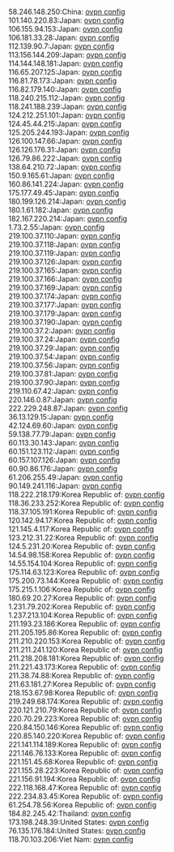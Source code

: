 58.246.148.250:China: [ovpn config](vpn/58_246_148_250.ovpn)  
101.140.220.83:Japan: [ovpn config](vpn/101_140_220_83.ovpn)  
106.155.94.153:Japan: [ovpn config](vpn/106_155_94_153.ovpn)  
106.181.33.28:Japan: [ovpn config](vpn/106_181_33_28.ovpn)  
112.139.90.7:Japan: [ovpn config](vpn/112_139_90_7.ovpn)  
113.156.144.209:Japan: [ovpn config](vpn/113_156_144_209.ovpn)  
114.144.148.181:Japan: [ovpn config](vpn/114_144_148_181.ovpn)  
116.65.207.125:Japan: [ovpn config](vpn/116_65_207_125.ovpn)  
116.81.78.173:Japan: [ovpn config](vpn/116_81_78_173.ovpn)  
116.82.179.140:Japan: [ovpn config](vpn/116_82_179_140.ovpn)  
118.240.215.112:Japan: [ovpn config](vpn/118_240_215_112.ovpn)  
118.241.188.239:Japan: [ovpn config](vpn/118_241_188_239.ovpn)  
124.212.251.101:Japan: [ovpn config](vpn/124_212_251_101.ovpn)  
124.45.44.215:Japan: [ovpn config](vpn/124_45_44_215.ovpn)  
125.205.244.193:Japan: [ovpn config](vpn/125_205_244_193.ovpn)  
126.100.147.66:Japan: [ovpn config](vpn/126_100_147_66.ovpn)  
126.126.176.31:Japan: [ovpn config](vpn/126_126_176_31.ovpn)  
126.79.86.222:Japan: [ovpn config](vpn/126_79_86_222.ovpn)  
138.64.210.72:Japan: [ovpn config](vpn/138_64_210_72.ovpn)  
150.9.165.61:Japan: [ovpn config](vpn/150_9_165_61.ovpn)  
160.86.141.224:Japan: [ovpn config](vpn/160_86_141_224.ovpn)  
175.177.49.45:Japan: [ovpn config](vpn/175_177_49_45.ovpn)  
180.199.126.214:Japan: [ovpn config](vpn/180_199_126_214.ovpn)  
180.1.61.182:Japan: [ovpn config](vpn/180_1_61_182.ovpn)  
182.167.220.214:Japan: [ovpn config](vpn/182_167_220_214.ovpn)  
1.73.2.55:Japan: [ovpn config](vpn/1_73_2_55.ovpn)  
219.100.37.110:Japan: [ovpn config](vpn/219_100_37_110.ovpn)  
219.100.37.118:Japan: [ovpn config](vpn/219_100_37_118.ovpn)  
219.100.37.119:Japan: [ovpn config](vpn/219_100_37_119.ovpn)  
219.100.37.126:Japan: [ovpn config](vpn/219_100_37_126.ovpn)  
219.100.37.165:Japan: [ovpn config](vpn/219_100_37_165.ovpn)  
219.100.37.166:Japan: [ovpn config](vpn/219_100_37_166.ovpn)  
219.100.37.169:Japan: [ovpn config](vpn/219_100_37_169.ovpn)  
219.100.37.174:Japan: [ovpn config](vpn/219_100_37_174.ovpn)  
219.100.37.177:Japan: [ovpn config](vpn/219_100_37_177.ovpn)  
219.100.37.179:Japan: [ovpn config](vpn/219_100_37_179.ovpn)  
219.100.37.190:Japan: [ovpn config](vpn/219_100_37_190.ovpn)  
219.100.37.2:Japan: [ovpn config](vpn/219_100_37_2.ovpn)  
219.100.37.24:Japan: [ovpn config](vpn/219_100_37_24.ovpn)  
219.100.37.29:Japan: [ovpn config](vpn/219_100_37_29.ovpn)  
219.100.37.54:Japan: [ovpn config](vpn/219_100_37_54.ovpn)  
219.100.37.56:Japan: [ovpn config](vpn/219_100_37_56.ovpn)  
219.100.37.81:Japan: [ovpn config](vpn/219_100_37_81.ovpn)  
219.100.37.90:Japan: [ovpn config](vpn/219_100_37_90.ovpn)  
219.110.67.42:Japan: [ovpn config](vpn/219_110_67_42.ovpn)  
220.146.0.87:Japan: [ovpn config](vpn/220_146_0_87.ovpn)  
222.229.248.87:Japan: [ovpn config](vpn/222_229_248_87.ovpn)  
36.13.129.15:Japan: [ovpn config](vpn/36_13_129_15.ovpn)  
42.124.69.60:Japan: [ovpn config](vpn/42_124_69_60.ovpn)  
59.138.77.79:Japan: [ovpn config](vpn/59_138_77_79.ovpn)  
60.113.30.143:Japan: [ovpn config](vpn/60_113_30_143.ovpn)  
60.151.123.112:Japan: [ovpn config](vpn/60_151_123_112.ovpn)  
60.157.107.126:Japan: [ovpn config](vpn/60_157_107_126.ovpn)  
60.90.86.176:Japan: [ovpn config](vpn/60_90_86_176.ovpn)  
61.206.255.49:Japan: [ovpn config](vpn/61_206_255_49.ovpn)  
90.149.241.116:Japan: [ovpn config](vpn/90_149_241_116.ovpn)  
118.222.218.179:Korea Republic of: [ovpn config](vpn/118_222_218_179.ovpn)  
118.36.233.252:Korea Republic of: [ovpn config](vpn/118_36_233_252.ovpn)  
118.37.105.191:Korea Republic of: [ovpn config](vpn/118_37_105_191.ovpn)  
120.142.94.17:Korea Republic of: [ovpn config](vpn/120_142_94_17.ovpn)  
121.145.4.117:Korea Republic of: [ovpn config](vpn/121_145_4_117.ovpn)  
123.212.31.22:Korea Republic of: [ovpn config](vpn/123_212_31_22.ovpn)  
124.5.231.20:Korea Republic of: [ovpn config](vpn/124_5_231_20.ovpn)  
14.54.98.158:Korea Republic of: [ovpn config](vpn/14_54_98_158.ovpn)  
14.55.154.104:Korea Republic of: [ovpn config](vpn/14_55_154_104.ovpn)  
175.114.63.123:Korea Republic of: [ovpn config](vpn/175_114_63_123.ovpn)  
175.200.73.144:Korea Republic of: [ovpn config](vpn/175_200_73_144.ovpn)  
175.215.1.106:Korea Republic of: [ovpn config](vpn/175_215_1_106.ovpn)  
180.69.20.27:Korea Republic of: [ovpn config](vpn/180_69_20_27.ovpn)  
1.231.79.202:Korea Republic of: [ovpn config](vpn/1_231_79_202.ovpn)  
1.237.213.104:Korea Republic of: [ovpn config](vpn/1_237_213_104.ovpn)  
211.193.23.186:Korea Republic of: [ovpn config](vpn/211_193_23_186.ovpn)  
211.205.195.86:Korea Republic of: [ovpn config](vpn/211_205_195_86.ovpn)  
211.210.220.153:Korea Republic of: [ovpn config](vpn/211_210_220_153.ovpn)  
211.211.241.120:Korea Republic of: [ovpn config](vpn/211_211_241_120.ovpn)  
211.218.208.181:Korea Republic of: [ovpn config](vpn/211_218_208_181.ovpn)  
211.221.43.173:Korea Republic of: [ovpn config](vpn/211_221_43_173.ovpn)  
211.38.74.88:Korea Republic of: [ovpn config](vpn/211_38_74_88.ovpn)  
211.63.181.27:Korea Republic of: [ovpn config](vpn/211_63_181_27.ovpn)  
218.153.67.98:Korea Republic of: [ovpn config](vpn/218_153_67_98.ovpn)  
219.249.68.174:Korea Republic of: [ovpn config](vpn/219_249_68_174.ovpn)  
220.121.210.79:Korea Republic of: [ovpn config](vpn/220_121_210_79.ovpn)  
220.70.29.223:Korea Republic of: [ovpn config](vpn/220_70_29_223.ovpn)  
220.84.150.146:Korea Republic of: [ovpn config](vpn/220_84_150_146.ovpn)  
220.85.140.220:Korea Republic of: [ovpn config](vpn/220_85_140_220.ovpn)  
221.141.114.189:Korea Republic of: [ovpn config](vpn/221_141_114_189.ovpn)  
221.146.76.133:Korea Republic of: [ovpn config](vpn/221_146_76_133.ovpn)  
221.151.45.68:Korea Republic of: [ovpn config](vpn/221_151_45_68.ovpn)  
221.155.28.223:Korea Republic of: [ovpn config](vpn/221_155_28_223.ovpn)  
221.156.91.194:Korea Republic of: [ovpn config](vpn/221_156_91_194.ovpn)  
222.118.168.47:Korea Republic of: [ovpn config](vpn/222_118_168_47.ovpn)  
222.234.83.45:Korea Republic of: [ovpn config](vpn/222_234_83_45.ovpn)  
61.254.78.56:Korea Republic of: [ovpn config](vpn/61_254_78_56.ovpn)  
184.82.245.42:Thailand: [ovpn config](vpn/184_82_245_42.ovpn)  
173.198.248.39:United States: [ovpn config](vpn/173_198_248_39.ovpn)  
76.135.176.184:United States: [ovpn config](vpn/76_135_176_184.ovpn)  
118.70.103.206:Viet Nam: [ovpn config](vpn/118_70_103_206.ovpn)  
